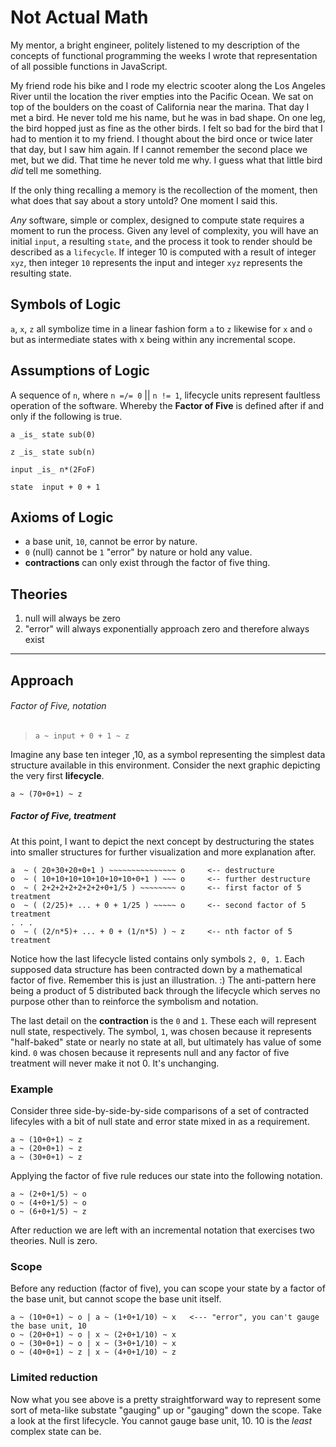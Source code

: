 # Not Actual Math

My mentor, a bright engineer, politely listened to my description of the concepts of functional programming the weeks I wrote that representation of all possible functions in JavaScript.

My friend rode his bike and I rode my electric scooter along the Los Angeles River until the location the river empties into the Pacific Ocean. We sat on top of the boulders on the coast of California near the marina. That day I met a bird. He never told me his name, but he was in bad shape. On one leg, the bird hopped just as fine as the other birds. I felt so bad for the bird that I had to mention it to my friend. I thought about the bird once or twice later that day, but I saw him again. If I cannot remember the second place we met, but we did. That time he never told me why. I guess what that little bird _did_ tell me something.

If the only thing recalling a memory is the recollection of the moment, then what does that say about a story untold? One moment I said this.

_Any_ software, simple or complex, designed to compute state requires a moment to run the process. Given any level of complexity, you will have an initial `input`, a resulting `state`, and the process it took to render should be described as a `lifecycle`. If integer 10 is computed with a result of integer `xyz`, then integer `10` represents the input and integer `xyz` represents the resulting state.

## Symbols of Logic

`a`, `x`, `z` all symbolize time in a linear fashion form `a` to `z` likewise for `x` and `o` but as intermediate states with x being within any incremental scope.

## Assumptions of Logic

A sequence of `n`, where `n =/= 0` || `n != 1`, lifecycle units represent faultless operation of the software. Whereby the **Factor of Five** is defined after if and only if the following is true.

`a _is_ state sub(0)`

`z _is_ state sub(n)`

`input _is_ n*(2FoF)`

`state  input + 0 + 1`

## Axioms of Logic

* a base unit, `10`, cannot be error by nature.
* `0` (null) cannot be `1` "error" by nature or hold any value.
* **contractions** can only exist through the factor of five thing.

## Theories

1. null will always be zero
2. "error" will always exponentially approach zero and therefore always exist

---

## Approach

###### Factor of Five, notation
>`a ~ input + 0 + 1 ~ z`

Imagine any base ten integer ,10, as a symbol representing the simplest data structure available in this environment. Consider the next graphic depicting the very first **lifecycle**.

```
a ~ (70+0+1) ~ z
```

##### Factor of Five, treatment

At this point, I want to depict the next concept by destructuring the states into smaller structures for further visualization and more explanation after.

```
a  ~ ( 20+30+20+0+1 ) ~~~~~~~~~~~~~~~ o     <-- destructure
o  ~ ( 10+10+10+10+10+10+10+0+1 ) ~~~ o     <-- further destructure
o  ~ ( 2+2+2+2+2+2+2+0+1/5 ) ~~~~~~~~ o     <-- first factor of 5 treatment
o  ~ ( (2/25)+ ... + 0 + 1/25 ) ~~~~~ o     <-- second factor of 5 treatment
. . .
o  ~ ( (2/n*5)+ ... + 0 + (1/n*5) ) ~ z     <-- nth factor of 5 treatment
```

Notice how the last lifecycle listed contains only symbols `2, 0, 1`. Each supposed data structure has been contracted down by a mathematical factor of five. Remember this is just an illustration. :) The anti-pattern here being a product of 5 distributed back through the lifecycle which serves no purpose other than to reinforce the symbolism and notation.

The last detail on the **contraction** is the `0` and `1`. These each will represent null state, respectively. The symbol, `1`, was chosen because it represents "half-baked" state or nearly no state at all, but ultimately has value of some kind. `0` was chosen because it represents null and any factor of five treatment will never make it not 0. It's unchanging.

### Example

Consider three side-by-side-by-side comparisons of a set of contracted lifecyles with a bit of null state and error state mixed in as a requirement.

```
a ~ (10+0+1) ~ z
a ~ (20+0+1) ~ z
a ~ (30+0+1) ~ z
```

Applying the factor of five rule reduces our state into the following notation.

```
a ~ (2+0+1/5) ~ o
o ~ (4+0+1/5) ~ o
o ~ (6+0+1/5) ~ z
```

After reduction we are left with an incremental notation that exercises two theories. Null is zero.

### Scope

Before any reduction (factor of five), you can scope your state by a factor of the base unit, but cannot scope the base unit itself.

```
a ~ (10+0+1) ~ o | a ~ (1+0+1/10) ~ x   <--- "error", you can't gauge the base unit, 10
o ~ (20+0+1) ~ o | x ~ (2+0+1/10) ~ x
o ~ (30+0+1) ~ o | x ~ (3+0+1/10) ~ x
o ~ (40+0+1) ~ z | x ~ (4+0+1/10) ~ z
```

### Limited reduction

Now what you see above is a pretty straightforward way to represent some sort of meta-like substate "gauging" up or "gauging" down the scope. Take a look at the first lifecycle. You cannot gauge base unit, 10. 10 is the _least_ complex state can be.